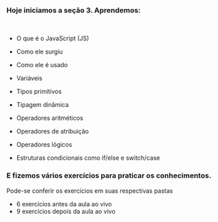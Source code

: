 ### Hoje iniciamos a seção 3. Aprendemos:
<br>

- O que é o JavaScript (JS)

- Como ele surgiu

- Como ele é usado

- Variáveis

- Tipos primitivos

- Tipagem dinâmica

- Operadores aritméticos

- Operadores de atribuição

- Operadores lógicos

- Estruturas condicionais como if/else e switch/case

### E fizemos vários exercícios para praticar os conhecimentos.

<p> Pode-se conferir os exercícios em suas respectivas pastas

- 6 exercícios antes da aula ao vivo
- 9 exercícios depois da aula ao vivo

